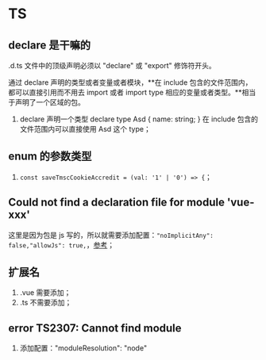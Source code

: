 # TS

## declare 是干嘛的

.d.ts 文件中的顶级声明必须以 "declare" 或 "export" 修饰符开头。

通过 declare 声明的类型或者变量或者模块，**在 include 包含的文件范围内，都可以直接引用而不用去 import 或者 import type 相应的变量或者类型。**相当于声明了一个区域的包。

1. declare 声明一个类型 declare type Asd { name: string; } 在 include 包含的文件范围内可以直接使用 Asd 这个 type；

## enum 的参数类型

1. `const saveTmscCookieAccredit = (val: '1' | '0') => {`；

## Could not find a declaration file for module 'vue-xxx'

这里是因为包是 js 写的，所以就需要添加配置：`"noImplicitAny": false,"allowJs": true,`，[参考](https://stackoverflow.com/questions/49258849/could-not-find-a-declaration-file-for-module-vue-xxx)；

## 扩展名

1. .vue 需要添加；
2. .ts 不需要添加；

## error TS2307: Cannot find module

1. 添加配置："moduleResolution": "node"
